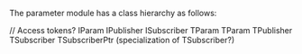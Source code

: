 The parameter module has a class hierarchy as follows:


// Access tokens?
                    IParam
    IPublisher             ISubscriber
    TParam<IPublisher>     TParam<ISubscriber>
    TPublisher             TSubscriber
                           TSubscriberPtr (specialization of TSubscriber?)